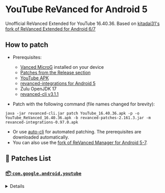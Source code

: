 # YouTube ReVanced for Android 5

Unofficial ReVanced Extended for YouTube 16.40.36. Based on [kitadai31's fork of ReVanced Extended for Android 6/7](https://github.com/kitadai31/revanced-patches-android6-7)

## How to patch

- Prerequisites:
    - [Vanced MicroG](https://github.com/TeamVanced/VancedMicroG/releases/tag/v0.2.22.212658-212658001) installed on your device
    - [Patches from the Release section](https://github.com/d4n3436/revanced-patches-android5/releases)
    - [YouTube APK](https://www.apkmirror.com/apk/google-inc/youtube/youtube-16-40-36-release/youtube-16-40-36-android-apk-download/)
    - [revanced-integrations for Android 5](https://github.com/d4n3436/revanced-integrations/releases)
    - Zulu OpenJDK 17
    - [revanced-cli v3.1.1](https://github.com/ReVanced/revanced-cli/releases/tag/v3.1.1)

- Patch with the following command (file names changed for brevity):
```
java -jar revanced-cli.jar patch YouTube_16.40.36.apk -p -o YouTube_ReVanced_16.40.36.apk -b revanced-patches-2.161.3.jar -m revanced-integrations-0.97.0.apk
```

- Or use [auto-cli](https://github.com/taku-nm/auto-cli) for automated patching. The prerequisites are downloaded automatically.
- You can also use the [fork of ReVanced Manager for Android 5-7](https://github.com/kitadai31/revanced-manager-android5-7).

## 🧩 Patches List

### [📦 `com.google.android.youtube`](https://play.google.com/store/apps/details?id=com.google.android.youtube)
<details>

| 💊 Patch | 📜 Description | 🏹 Target Version |
|:--------:|:--------------:|:-----------------:|
| `client-spoof` | Spoofs the YouTube client to prevent playback issues. | 16.40.36 |
| `custom-branding-icon-afn-blue` | Changes the YouTube launcher icon (Afn / Blue). | 16.40.36 |
| `custom-branding-icon-afn-red` | Changes the YouTube launcher icon (Afn / Red). | 16.40.36 |
| `custom-branding-icon-revancify` | Changes the YouTube launcher icon (Revancify). | 16.40.36 |
| `custom-branding-name` | Changes the YouTube launcher name to your choice (defaults to ReVanced Extended). | 16.40.36 |
| `custom-video-speed` | Adds more video speed options. | 16.40.36 |
| `default-video-quality` | Adds ability to set default video quality settings. | 16.40.36 |
| `default-video-speed` | Adds ability to set default video speed settings. | 16.40.36 |
| `disable-haptic-feedback` | Disable haptic feedback when swiping. | 16.40.36 |
| `disable-landscape-mode` | Disable landscape mode when entering fullscreen. | 16.40.36 |
| `disable-update-screen` | Disables the app update screen. | 16.40.36 |
| `enable-external-browser` | Use an external browser to open the url. | 16.40.36 |
| `enable-minimized-playback` | Enables minimized and background playback. | 16.40.36 |
| `enable-old-quality-layout` | Enables the original quality flyout menu. | 16.40.36 |
| `enable-open-links-directly` | Bypass URL redirects (youtube.com/redirect) when opening links in video descriptions. | 16.40.36 |
| `enable-seekbar-tapping` | Enables tap-to-seek on the seekbar of the video player. | 16.40.36 |
| `enable-tablet-miniplayer` | Enables the tablet mini player layout. | 16.40.36 |
| `enable-wide-searchbar` | Replaces the search icon with a wide search bar. This will hide the YouTube logo when active. | 16.40.36 |
| `force-premium-heading` | Forces premium heading on the home screen. | 16.40.36 |
| `force-vp9-codec` | Forces the VP9 codec for videos. | 16.40.36 |
| `header-switch` | Add switch to change header. | 16.40.36 |
| `hide-auto-captions` | Hide captions from being automatically enabled. | 16.40.36 |
| `hide-auto-player-popup-panels` | Hide automatic popup panels (playlist or live chat) on video player. | 16.40.36 |
| `hide-autoplay-button` | Hides the autoplay button in the video player. | 16.40.36 |
| `hide-cast-button` | Hides the cast button in the video player. | 16.40.36 |
| `hide-channel-watermark` | Hides creator's watermarks on videos. | 16.40.36 |
| `hide-comment-component` | Adds options to hide comment component under a video. | 16.40.36 |
| `hide-create-button` | Hides the create button in the navigation bar. | 16.40.36 |
| `hide-crowdfunding-box` | Hides the crowdfunding box between the player and video description. | 16.40.36 |
| `hide-email-address` | Hides the email address in the account switcher. | 16.40.36 |
| `hide-endscreen-cards` | Hides the suggested video cards at the end of a video in fullscreen. | 16.40.36 |
| `hide-endscreen-overlay` | Hide endscreen overlay on swipe controls. | 16.40.36 |
| `hide-firsttime-background-notification` | Disable notification when you launch background play for the first time. | 16.40.36 |
| `hide-fullscreen-panels` | Hides video description and comments panel in fullscreen view. | 16.40.36 |
| `hide-general-ads` | Hooks the method which parses the bytes into a ComponentContext to filter components. | 16.40.36 |
| `hide-info-cards` | Hides info-cards in videos. | 16.40.36 |
| `hide-live-chat-button` | Hides the live chat button in the video player. | 16.40.36 |
| `hide-mix-playlists` | Removes mix playlists from home feed and video player. | 16.40.36 |
| `hide-next-prev-button` | Hides the next prev button in the player controller. | 16.40.36 |
| `hide-player-captions-button` | Hides the captions button in the video player. | 16.40.36 |
| `hide-player-overlay-filter` | Remove the dark filter layer from the player's background. | 16.40.36 |
| `hide-shorts-button` | Hides the shorts button in the navigation bar. | 16.40.36 |
| `hide-shorts-component` | Hides other Shorts components. | 16.40.36 |
| `hide-snackbar` | Hides the snackbar action popup. | 16.40.36 |
| `hide-suggested-actions` | Hide the suggested actions bar inside the player. | 16.40.36 |
| `hide-time-and-seekbar` | Hides progress bar and time counter on videos. | 16.40.36 |
| `hide-tooltip-content` | Hides the tooltip box that appears on first install. | 16.40.36 |
| `hide-video-ads` | Removes ads in the video player. | 16.40.36 |
| `layout-switch` | Tricks the dpi to use some tablet/phone layouts. | 16.40.36 |
| `materialyou` | Enables MaterialYou theme for Android 12+ | 16.40.36 |
| `microg-support` | Allows YouTube ReVanced to run without root and under a different package name with Vanced MicroG. | 16.40.36 |
| `optimize-resource` | Removes duplicate resources and adds missing translation files from YouTube. | 16.40.36 |
| `os-version-check` | Check the Android version and show a warning if the device is Android 6.0 or higher. | 16.40.36 |
| `overlay-buttons` | Add overlay buttons for ReVanced Extended. | 16.40.36 |
| `patch-options` | Create an options.toml file. | 16.40.36 |
| `return-youtube-dislike` | Shows the dislike count of videos using the Return YouTube Dislike API. | 16.40.36 |
| `settings` | Applies mandatory patches to implement ReVanced settings into the application. | 16.40.36 |
| `sponsorblock` | Integrates SponsorBlock which allows skipping video segments such as sponsored content. | 16.40.36 |
| `spoof-app-version` | Spoof the YouTube client version to enable the new layout or restore old layout. | 16.40.36 |
| `spoof-player-parameters` | Spoofs player parameters to prevent the endless buffering issue. | 16.40.36 |
| `swipe-controls` | Adds volume and brightness swipe controls. | 16.40.36 |
| `switch-create-notification` | Switches the create button and notification button. | 16.40.36 |
| `theme` | Applies a custom theme (default: amoled). | 16.40.36 |
| `translations` | Add Crowdin Translations. | 16.40.36 |
</details>
